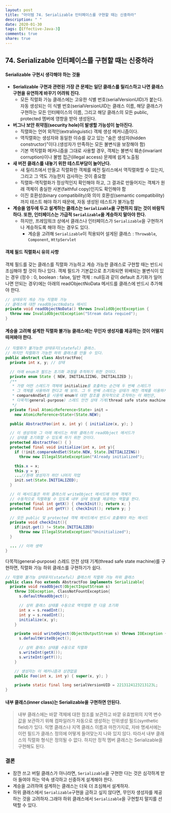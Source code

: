 ```yaml
---
layout: post
title: "아이템 74. Serializable 인터페이스를 구현할 때는 신중하라"
description: " "
date: 2020-01-30
tags: [Effective-Java-3]
comments: true
share: true
---
```


## 74. Serializable 인터페이스를 구현할 때는 신중하라

#### Serializable 구현시 생각해야 하는 것들
- __Serializable 구현과 관련된 가장 큰 문제는 일단 클래스를 릴리스하고 나면 클래스 구현을 유연하게 바꾸기 어려워 진다.__
  - 모든 직렬화 가능 클래스에는 고유한 식별 번호(serialVersionUID)가 붙는다. 자동 생성되는 이 식별 번호(serialVersionUID는 
    클래스 이름, 해당 클래스가 구현하는 모든 인터페이스의 이름, 그리고 해당 클래스의 모든 public, protected 멤버에 영향을 받아 생성된다.
- __버그나 보안 취약점(security hole)이 발생할 가능성이 높아진다.__
  - 직렬화는 언어 외적인(extralinguistic) 객체 생성 메커니즘이다.
  - 역직렬화는 생성자와 동일한 이슈를 갖고 있는 "숨은 생성자(hidden constructor)"이다.(생성자가 만족하는 모든 불변식을 보장해야 함)
  - 기본 역직렬화 메커니즘을 그대로 사용할 경우, 객체는 불변식 훼손(invariant corruption)이나 불범 접근(illegal access) 문제에 쉽게 노출됨
- __새 버전 클래스를 내놓기 위한 테스트부담이 늘어난다.__
  - 새 릴리즈에서 만들고 직렬화한 객체를 예전 릴리스에서 역직렬화할 수 있는지, 그리고 그 역도 가능한지 검사하는 것이 중요함
  - 직렬화-역직렬화가 정상적인지 확인해야 하고, 그 결과로 만들어지는 객체가 원래 객체이 충실한 사본(faithful copy)인지도 확인해야 함
  - 이진 호환성(binary compatibility)와 의미 호환성(semantic compatibility)까지 테스트 해야 하기 때문에, 자동 생성된 테스트가 불가능함
- __계승을 염두에 두고 설계하는 클래스는 ```Serializable```을 구현하지 않는 것이 바람직하다. 
  또한, 인터페이스는 가급적 ```Serializable```을 계승하지 말아야 한다.__
  - 하지만, 프레임워크 상에서 클래스나 인터페이스가 ```Serializable```을 구현하거나 계승하도록 해야 하는 경우도 있다.
    - 계승을 고려해 ```Serializable```이 적용되어 설게된 클래스 : ```Throwable```, ```Component```, ```HttpServlet```


#### 객체 필드 직렬화시 유의 사항
객체 필드를 갖는 클래스를 직렬화 가능하고 계승 가능한 클래스로 구현할 때는 반드시 조심해야 할 것이 하나 있다. 
객체 필드가 기본값으로 초기화되면 위배되는 불변식이 있는 경우
(정수 : 0, boolean : false, 일반 객체 : null등과 같이 default 초기화가 일어나면 안되는 경우)에는 
아래의 readObjectNoData 메서드를 클래스에 반드시 추가해야 한다.

```java
// 상태유지 계승 가능 직렬화 가능
// 클래스에 대한 readObjectNoData 메서드 
private void readObjectNoData() throws InvalidObjectException {
  throw new InvalidObjectException("Stream data requied");
}
```


#### 계승을 고려해 설계한 직렬화 불가능 클래스에는 무인자 생성자를 제공하는 것이 어떨지 따져봐야 한다.
```java
// 직렬화가 불가능한 상태유지(stateful) 클래스.
// 하지만 직렬화가 가능한 하위 클래스를 만들 수 있다.
public abstract class AbstractFoo{
  private int x, y; // 상태

  // 아래 enum과 필드는 초기화 과정을 추적하기 위한 것이다.
  private enum State { NEW, INITIALIZING, INITIALIZED };
  /**
   * 가령 어떤 스레드가 객체에 initialize를 호출하는 순간에 두 번째 스레드가 
   * 그 객체를 사용하려 한다고 해 보자. 그 두 번째 스레드는 상태가 깨진 객체를 이용하게 될 수 있다. 
   * compareAndSet을 사용해 enum에 대한 참조를 원자적으로 조작하는 이 패턴은, 
   * 다목적(general-purpose) 스레드 안전 상태 기계(thread safe state machine)를 구현하기 좋다. 
   */
  private final AtomicReference<State> init = 
    new AtomicReference<State>(State.NEW);

  public AbstractFoo(int x, int y) { initialize(x, y); }

  // 이 생성자와 그 아래 메서드는 하위 클래스의 readObject 메서드가
  // 상태를 초기화할 수 있도록 하기 위한 것이다.
  protected AbstractFoo() { }
  protected final void initialize(int x, int y){
    if (!init.compareAndSet(State.NEW, State.INITIALIZING))
      throw new IllegalStateException("Already initialized");

    this.x = x;
    this.y = y;
    ...//원래 생성자가 하던 나머지 작업
    init.set(State.INITIALIZED);
  }

  // 이 메서드들은 하위 클래스의 writeObject 메서드에 의해 객체가
  // 수동적으로 직렬화될 수 있도록 내부 상태 정보를 제공하는 역할을 한다.
  protected final int getX() { checkInit(); return x; }
  protected final int getY() { checkInit(); return y; }

  // 모든 public 및 protected 객체 메서드에서 반드시 호출해야 하는 메서드
  private void checkInit(){
    if(init.get() != State.INITIALIZED)
      throw new IllegalStateException("Uninitialized");
  }

  ... // 이하 생략
}
```


다목적(general-purpose) 스레드 안전 상태 기계(thread safe state machine)를 구현하면, 직렬화 가능 하위 클래스를 구현하기가 쉽다.

```java
// 직렬화 불가능 상태유지(stateful) 클래스의 직렬화 가능 하위 클래스
public class Foo extends AbstractFoo implements Serializable{
  private void readObject(ObjectInputStream s)
    throw IOException, ClassNotFountException{
      s.defaultReadObject();

      // 상위 클래스 상태를 수동으로 역직렬화 한 다음 초기화
      int x = s.readInt();
      int y = s.readInt();
      initialize(x, y);
    }

    private void writeObject(ObjectOutputStream s) throws IOException {
      s.defaultWriteObject();

      // 상위 클래스 상태를 수동으로 직렬화
      s.writeInt(getX());
      s.writeInt(getY());
    }

    // 생성자는 이 메커니즘과 상관없음
    public Foo(int x, int y) { super(x, y); }

    private static final long serialVersionUID = 2213124123213123L;
}
```

#### 내부 클래스(inner class)는 Serializable을 구현하면 안된다.
> 내부 클래스에는 바깥 객체에 대한 참조를 보관하고 바깥 유효범위의 지역 변수 값을 보관하기 위해 컴파일러가 자동으로 생성하는 
> 인위생성 필드(synthetic field)가 있다. 익명 클래스나 지역 클래스 이름과 마찬가지로, 
> 자바 명세서에는 이런 필드가 클래스 정의에 어떻게 들어맞는지 나와 있지 않다. 
> 따라서 내부 클래스의 직렬화 형식은 정의될 수 없다. 하지만 정적 멤버 클래스는 Serializable을 구현해도 된다.


### 결론
- 잠깐 쓰고 버릴 클래스가 아니라면, ```Serializable```을 구현한 다는 것은 심각하게 받아 들여야 하는 약속 생각하고 신중하게 설계해야 한다.
- 계승을 고려하여 설계하는 클래스는 더욱 더 조심해서 설계하자.
- 하위 클래스에서 ```Serializable```구현을 금하고 싶지 않다면, 
  무인자 생성자를 제공하는 것을 고려하자.그래야 하위 클래스에서 ```Serializable```을 구현할지 말지를 선택할 수 있다.